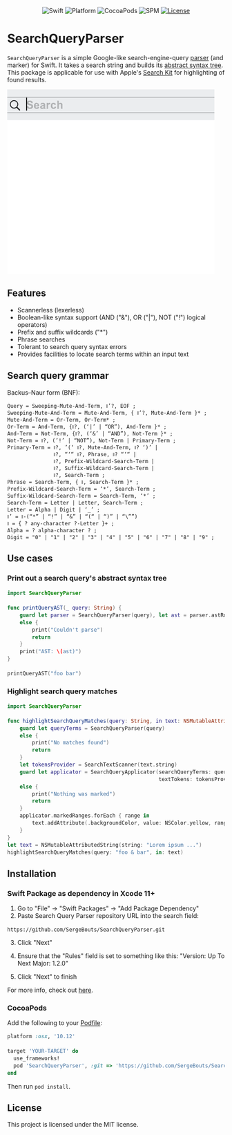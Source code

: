 <p align="center">
    <img src="https://img.shields.io/badge/Swift-4.2-orange" alt="Swift" />
    <img src="https://img.shields.io/badge/platform-osx|ios-orange" alt="Platform" />
    <img src="https://img.shields.io/badge/pod-compatible-orange" alt="CocoaPods" />
    <img src="https://img.shields.io/badge/Swift%20Package%20Manager-compatible-orange" alt="SPM" />
    <a href="https://github.com/SergeBouts/SearchQueryParser/blob/master/LICENSE">
        <img src="https://img.shields.io/badge/licence-MIT-orange" alt="License" />
    </a>
</p>

# SearchQueryParser

`SearchQueryParser` is a simple Google-like search-engine-query [parser](https://en.wikipedia.org/wiki/Parsing#Parser) (and marker) for Swift. It takes a search string and builds its [abstract syntax tree](https://en.wikipedia.org/wiki/Abstract_syntax_tree). This package is applicable for use with Apple's [Search Kit](https://developer.apple.com/documentation/coreservices/search_kit) for highlighting of found results.

![](demo.gif)

## Features

- Scannerless (lexerless)
- Boolean-like syntax support (AND ("&"), OR ("|"), NOT ("!") logical operators)
- Prefix and suffix wildcards ("*")
- Phrase searches
- Tolerant to search query syntax errors
- Provides facilities to locate search terms within an input text

## Search query grammar

Backus–Naur form (BNF):

```
Query = Sweeping-Mute-And-Term, ⧚’?, EOF ;
Sweeping-Mute-And-Term = Mute-And-Term, { ⧚’?, Mute-And-Term }* ;
Mute-And-Term = Or-Term, Or-Term* ;
Or-Term = And-Term, {⧚?, (‘|’ | “OR”), And-Term }* ;
And-Term = Not-Term, {⧚?, (‘&’ | “AND”), Not-Term }* ;
Not-Term = ⧚?, (’!’ | “NOT”), Not-Term | Primary-Term ;
Primary-Term = ⧚?, ’(‘ ⧚?, Mute-And-Term, ⧚? ‘)’ |
               ⧚?, “‘“ ⧚?, Phrase, ⧚? “‘“ |
               ⧚?, Prefix-Wildcard-Search-Term |
               ⧚?, Suffix-Wildcard-Search-Term |
               ⧚?, Search-Term ;
Phrase = Search-Term, { ⧚, Search-Term }* ;
Prefix-Wildcard-Search-Term = ‘*’, Search-Term ;
Suffix-Wildcard-Search-Term = Search-Term, ‘*’ ;
Search-Term = Letter | Letter, Search-Term ;
Letter = Alpha | Digit | ‘_’ ;
⧚’ = ⧚-(“*” | “!” | “&” | “(“ | “)” | “\””)
⧚ = { ? any-character ?-Letter }+ ;
Alpha = ? alpha-character ? ;
Digit = "0" | "1" | "2" | "3" | "4" | "5" | "6" | "7" | "8" | "9" ;
```

## Use cases

### Print out a search query's abstract syntax tree
```swift
import SearchQueryParser

func printQueryAST(_ query: String) {
    guard let parser = SearchQueryParser(query), let ast = parser.astRoot
    else {
        print("Couldn't parse")
        return
    }
    print("AST: \(ast)")
}

printQueryAST("foo bar")
```

### Highlight search query matches
```swift
import SearchQueryParser

func highlightSearchQueryMatches(query: String, in text: NSMutableAttributedString) {
    guard let queryTerms = SearchQueryParser(query)
    else {
        print("No matches found")
        return
    }
    let tokensProvider = SearchTextScanner(text.string)
    guard let applicator = SearchQueryApplicator(searchQueryTerms: queryTerms,
                                                 textTokens: tokensProvider)
    else {
        print("Nothing was marked")
        return
    }
    applicator.markedRanges.forEach { range in
        text.addAttribute(.backgroundColor, value: NSColor.yellow, range: range)
    }
}
let text = NSMutableAttributedString(string: "Lorem ipsum ...")
highlightSearchQueryMatches(query: "foo & bar", in: text)
```

## Installation

### Swift Package as dependency in Xcode 11+

1. Go to "File" -> "Swift Packages" -> "Add Package Dependency"
2. Paste Search Query Parser repository URL into the search field:

`https://github.com/SergeBouts/SearchQueryParser.git`

3. Click "Next"

4. Ensure that the "Rules" field is set to something like this: "Version: Up To Next Major: 1.2.0"

5. Click "Next" to finish

For more info, check out [here](https://developer.apple.com/documentation/xcode/adding_package_dependencies_to_your_app).

### CocoaPods

[CocoaPods]: http://cocoapods.org

Add the following to your [Podfile](http://guides.cocoapods.org/using/the-podfile.html):

```ruby
platform :osx, '10.12'

target 'YOUR-TARGET' do
  use_frameworks!
  pod 'SearchQueryParser', :git => 'https://github.com/SergeBouts/SearchQueryParser.git'
end
```

Then run `pod install`.

## License

This project is licensed under the MIT license.